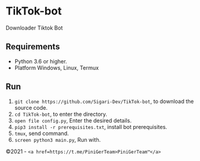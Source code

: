 # TikTok-bot
Downloader Tiktok Bot

## Requirements
- Python 3.6 or higher.
- Platform Windows, Linux, Termux

## Run
1. `git clone https://github.com/Sigari-Dev/TikTok-bot`, to download the source code.
2. `cd TikTok-bot`, to enter the directory.
3. `open file config.py`, Enter the desired details.
4. `pip3 install -r prerequisites.txt`, install bot prerequisites.
5. `tmux`, send command.
6. `screen python3 main.py`, Run with.

©2021 - `<a href=https://t.me/PiniGerTeam>PiniGerTeam™</a>`

